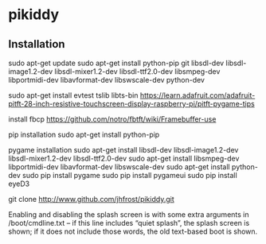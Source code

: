 # pikiddy

## Installation

sudo apt-get update
sudo apt-get install python-pip git libsdl-dev libsdl-image1.2-dev libsdl-mixer1.2-dev libsdl-ttf2.0-dev libsmpeg-dev libportmidi-dev libavformat-dev libswscale-dev python-dev

sudo apt-get install evtest tslib libts-bin
https://learn.adafruit.com/adafruit-pitft-28-inch-resistive-touchscreen-display-raspberry-pi/pitft-pygame-tips

install fbcp
https://github.com/notro/fbtft/wiki/Framebuffer-use

pip installation
	sudo apt-get install python-pip 

pygame installation
	sudo apt-get install libsdl-dev libsdl-image1.2-dev libsdl-mixer1.2-dev libsdl-ttf2.0-dev 
	sudo apt-get install libsmpeg-dev libportmidi-dev libavformat-dev libswscale-dev
	sudo apt-get install python-dev
	sudo pip install pygame
	sudo pip install pygameui
	sudo pip install eyeD3
	
git clone http://www.github.com/jhfrost/pikiddy.git
	
Enabling and disabling the splash screen is with some extra arguments in /boot/cmdline.txt – 
if this line includes “quiet splash”, the splash screen is shown; 
if it does not include those words, the old text-based boot is shown.
